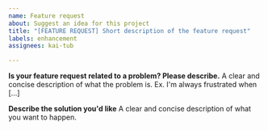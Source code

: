 ```yaml
---
name: Feature request
about: Suggest an idea for this project
title: "[FEATURE REQUEST] Short description of the feature request"
labels: enhancement
assignees: kai-tub

---
```


**Is your feature request related to a problem? Please describe.**
A clear and concise description of what the problem is. Ex. I'm always frustrated when [...]

**Describe the solution you'd like**
A clear and concise description of what you want to happen.
